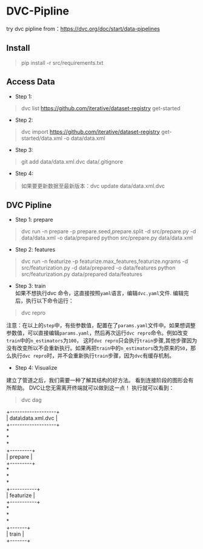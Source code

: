 # DVC-Pipline
try dvc pipline from：https://dvc.org/doc/start/data-pipelines


## Install 
> pip install -r src/requirements.txt

## Access Data

* Step 1:
> dvc list https://github.com/iterative/dataset-registry get-started

* Step 2:
> dvc import https://github.com/iterative/dataset-registry get-started/data.xml -o data/data.xml

* Step 3:
> git add data/data.xml.dvc data/.gitignore

* Step 4:
> 如果要更新数据至最新版本：dvc update data/data.xml.dvc

## DVC Pipline

* Step 1: prepare
> dvc run -n prepare -p prepare.seed,prepare.split -d src/prepare.py -d data/data.xml -o data/prepared python src/prepare.py data/data.xml

* Step 2: features
> dvc run -n featurize -p featurize.max_features,featurize.ngrams -d src/featurization.py -d data/prepared -o data/features python src/featurization.py data/prepared data/features

* Step 3: train  
如果不想执行dvc 命令，这直接按照`yaml`语言，编辑`dvc.yaml`文件.
编辑完后，执行以下命令运行：
> dvc repro

注意：在以上的`step`中，有些参数值，配置在了`params.yaml`文件中。如果想调整参数值，可以直接编辑`params.yaml`，然后再次运行`dvc repro`命令。例如改变`train`中的`n_estimators`为`100`， 这时`dvc repro`只会执行`train`步骤,其他步骤因为没有改变所以不会重新执行。如果再把`train`中的`n_estimators`改为原来的`50`，那么执行`dvc repro`时，并不会重新执行`train`步骤，因为`dvc`有缓存机制。

* Step 4: Visualize

建立了管道之后，我们需要一种了解其结构的好方法。 看到连接阶段的图形会有所帮助。 DVC让您无需离开终端就可以做到这一点！
执行就可以看到：
> dvc dag

+-------------------+  
| data\data.xml.dvc |  
+-------------------+  
          *  
          *  
          *  
     +---------+  
     | prepare |  
     +---------+  
          *  
          *  
          *  
    +-----------+  
    | featurize |  
    +-----------+  
          *  
          *  
          *  
      +-------+  
      | train |  
      +-------+  



